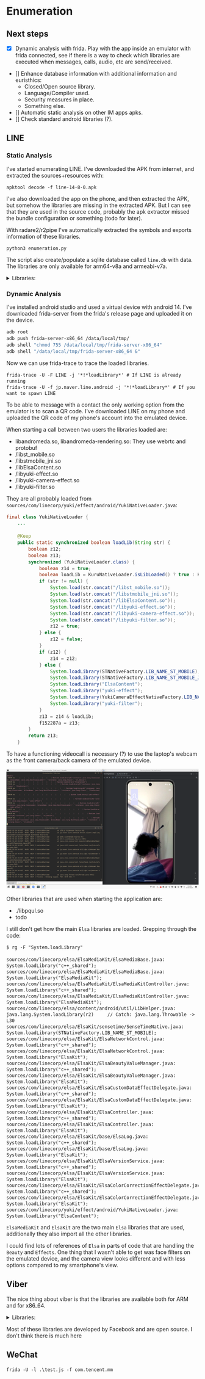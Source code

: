 # Enumeration

## Next steps

* [x] Dynamic analysis with frida. Play with the app inside an emulator with frida
    connected, see if there is a way to check which libraries are executed when messages,
    calls, audio, etc are send/received.
* [] Enhance database information with additional information and euristhics:
  - Closed/Open source library.
  - Language/Compiler used.
  - Security measures in place.
  - Something else.
* [] Automatic static analysis on other IM apps apks.
* [] Check standard android libraries (?).

## LINE

### Static Analysis

I've started enumerating LINE. I've downloaded the APK from internet, and
extracted the sources+resources with:

```
apktool decode -f line-14-8-0.apk
```

I've also downloaded the app on the phone, and then extracted the APK, but
somehow the libraries are missing in the extracted APK. But I can see that they
are used in the source code, probably the apk extractor missed the bundle
configuration or something (todo for later).

With radare2/r2pipe I've automatically extracted the symbols and exports information of
these libraries.

```
python3 enumeration.py
```

The script also create/populate a sqlite database called `line.db` with data.
The libraries are only available for arm64-v8a and armeabi-v7a.

<details>
<summary>Libraries:</summary>

- ./libc++_shared.so (https://developer.android.com/ndk/guides/cpp-support)
- ./libaesgcmsiv_jni.so (https://github.com/line/aes-gcm-siv)
- ./libyoga.so (https://github.com/facebook/yoga)
- ./libElsaWeb.so
- ./libpqul.so
- ./libcrypto3line.so
- ./libyuki-camera-effect.so
- ./libElsaKit.so
- ./libimage_processing_util_jni.so
- ./libluacore.so
- ./libElsaImageProcessing.so
- ./libElsaAudio.so
- ./libopencv_core.so
- ./libandromeda-renderengine.so
- ./libElsaStoryboard.so
- ./libtask_vision_jni_gms.so
- ./libboost_filesystem.so
- ./libandromeda.so
- ./libElsaMedia.so
- ./libssid_liveness_jni.so
- ./libElsaImageLoaderAndroid.so
- ./libElsaEmlVariant.so
- ./libElsaBase.so
- ./libElsaContent.so
- ./libopengljni.so
- ./libElsaImageLoader.so
- ./libvana_jni.so
- ./libmm.so
- ./libcardioDecider.so
- ./libElsaImage.so
- ./libtensorflowlite_c.so
- ./libElsaDetection.so
- ./libElsaEngine.so
- ./libcardioRecognizer_tegra2.so
- ./libsjpeg-drawable.so
- ./liblanguage_id_l2c_jni.so
- ./libElsaImageLoaderBasis.so
- ./libapng-drawable.so
- ./libkuru.so
- ./liblegy.so
- ./libElsaMultiplexer.so
- ./libEffekseer.so
- ./libhecate-lib.so
- ./libopencv_highgui.so
- ./libimage-utils.so
- ./libboost_date_time.so
- ./libElsaConfig.so
- ./libElsaMediaKit.so
- ./libElsaPlatform.so
- ./libyuki-effect.so
- ./libcardioRecognizer.so
- ./libElsaDataSet.so
- ./libdummy_for_prebuilts.so
- ./liblinecall-filter.so
- ./libElsaGraphics.so
- ./liblua.so
- ./libYFLKit-jni.so
- ./libElsaDataVariant.so
- ./libstmobile_jni.so
- ./libclovaeyes-android.so
- ./libyuki-filter.so
- ./libElsaImageLoaderJpg.so
- ./libElsaARMain.so
- ./libsbclib.so
- ./libEffekseerRendererElsa.so
- ./libcard-detector.so
- ./libElsaDispatcher.so
- ./libboost_system.so
- ./libst_mobile.so
- ./libnelo2bridge.so
- ./libElsaImageLoaderPng.so
- ./libllvmliveness.so
- ./libElsaFile.so
- ./libtrimatch-native-lib.so
- ./libsqlcipher.so
- ./libElsaProfiling.so
- ./libopencv_imgproc.so
- ./libltsm.so
- ./libElsaFilePackage.so
- ./libElsaMultiplexerKit.so
- ./libssl3line.so
</details>

### Dynamic Analysis

I've installed android studio and used a virtual device with android 14.
I've downloaded frida-server from the frida's release page and uploaded it on
the device.

```sh
adb root
adb push frida-server-x86_64 /data/local/tmp/
adb shell "chmod 755 /data/local/tmp/frida-server-x86_64"
adb shell "/data/local/tmp/frida-server-x86_64 &"
```

Now we can use frida-trace to trace the loaded libraries.

```
frida-trace -U -F LINE -j '*!*loadLibrary*' # If LINE is already running
frida-trace -U -f jp.naver.line.android -j '*!*loadLibrary*' # If you want to spawn LINE
```

To be able to message with a contact the only working option from the emulator
is to scan a QR code. I've downloaded LINE on my phone and uploaded the QR code
of my phone's account into the emulated device.

When starting a call between two users the libraries loaded are:

- libandromeda.so, libandromeda-rendering.so: They use webrtc and protobuf
- /libst_mobile.so
- /libstmobile_jni.so
- /libElsaContent.so
- /libyuki-effect.so
- /libyuki-camera-effect.so
- /libyuki-filter.so

They are all probably loaded from `sources/com/linecorp/yuki/effect/android/YukiNativeLoader.java`:

```java
final class YukiNativeLoader {
    ...

    @Keep
    public static synchronized boolean loadLib(String str) {
        boolean z12;
        boolean z13;
        synchronized (YukiNativeLoader.class) {
            boolean z14 = true;
            boolean loadLib = KuruNativeLoader.isLibLoaded() ? true : KuruNativeLoader.loadLib(str);
            if (str != null) {
                System.load(str.concat("/libst_mobile.so"));
                System.load(str.concat("/libstmobile_jni.so"));
                System.load(str.concat("/libElsaContent.so"));
                System.load(str.concat("/libyuki-effect.so"));
                System.load(str.concat("/libyuki-camera-effect.so"));
                System.load(str.concat("/libyuki-filter.so"));
                z12 = true;
            } else {
                z12 = false;
            }
            if (z12) {
                z14 = z12;
            } else {
                System.loadLibrary(STNativeFactory.LIB_NAME_ST_MOBILE);
                System.loadLibrary(STNativeFactory.LIB_NAME_ST_MOBILE_JNI);
                System.loadLibrary("ElsaContent");
                System.loadLibrary("yuki-effect");
                System.loadLibrary(YukiCameraEffectNativeFactory.LIB_NAME_CAMERA_EFFECT);
                System.loadLibrary("yuki-filter");
            }
            z13 = z14 & loadLib;
            f152287a = z13;
        }
        return z13;
    }
```

To have a functioning videocall is necessary (?) to use the laptop's webcam
as the front camera/back camera of the emulated device.

![](./img/line-videocall.png)

Other libraries that are used when starting the application are:

- ./libpqul.so
- todo

I still don't get how the main `Elsa` libraries are loaded. Grepping through the code:

```
$ rg -F "System.loadLibrary"

sources/com/linecorp/elsa/ElsaMediaKit/ElsaMediaBase.java:            System.loadLibrary("c++_shared");
sources/com/linecorp/elsa/ElsaMediaKit/ElsaMediaBase.java:            System.loadLibrary("ElsaMediaKit");
sources/com/linecorp/elsa/ElsaMediaKit/ElsaMediaKitController.java:            System.loadLibrary("c++_shared");
sources/com/linecorp/elsa/ElsaMediaKit/ElsaMediaKitController.java:            System.loadLibrary("ElsaMediaKit");
sources/com/linecorp/elsa/content/android/util/LibHelper.java:            java.lang.System.loadLibrary(r2)     // Catch: java.lang.Throwable -> L30
sources/com/linecorp/elsa/ElsaKit/sensetime/SenseTimeNative.java:            System.loadLibrary(STNativeFactory.LIB_NAME_ST_MOBILE);
sources/com/linecorp/elsa/ElsaKit/ElsaNetworkControl.java:        System.loadLibrary("c++_shared");
sources/com/linecorp/elsa/ElsaKit/ElsaNetworkControl.java:        System.loadLibrary("ElsaKit");
sources/com/linecorp/elsa/ElsaKit/ElsaBeautyValueManager.java:            System.loadLibrary("c++_shared");
sources/com/linecorp/elsa/ElsaKit/ElsaBeautyValueManager.java:            System.loadLibrary("ElsaKit");
sources/com/linecorp/elsa/ElsaKit/ElsaCustomDataEffectDelegate.java:            System.loadLibrary("c++_shared");
sources/com/linecorp/elsa/ElsaKit/ElsaCustomDataEffectDelegate.java:            System.loadLibrary("ElsaKit");
sources/com/linecorp/elsa/ElsaKit/ElsaController.java:            System.loadLibrary("c++_shared");
sources/com/linecorp/elsa/ElsaKit/ElsaController.java:            System.loadLibrary("ElsaKit");
sources/com/linecorp/elsa/ElsaKit/base/ElsaLog.java:            System.loadLibrary("c++_shared");
sources/com/linecorp/elsa/ElsaKit/base/ElsaLog.java:            System.loadLibrary("ElsaKit");
sources/com/linecorp/elsa/ElsaKit/ElsaVersionService.java:            System.loadLibrary("c++_shared");
sources/com/linecorp/elsa/ElsaKit/ElsaVersionService.java:            System.loadLibrary("ElsaKit");
sources/com/linecorp/elsa/ElsaKit/ElsaColorCorrectionEffectDelegate.java:            System.loadLibrary("c++_shared");
sources/com/linecorp/elsa/ElsaKit/ElsaColorCorrectionEffectDelegate.java:            System.loadLibrary("ElsaKit");
sources/com/linecorp/yuki/effect/android/YukiNativeLoader.java:                System.loadLibrary("ElsaContent");
```

`ElsaMediaKit` and `ElsaKit` are the two main `Elsa` libraries that are used,
additionally they also import all the other libraries.

I could find lots of references of `Elsa` in parts of code that are handling
the `Beauty` and `Effects`. One thing that I wasn't able to get was
face filters on the emulated device, and the camera view looks different and
with less options compared to my smartphone's view.

## Viber

The nice thing about viber is that the libraries are available both for ARM and
for x86_64.

<details>
<summary>Libraries:</summary>

- libViberRTC.so
- libimage_processing_util_jni.so
- libcrashlytics-trampoline.so
- libyoga.so
- libsigner.so
- libgifimage.so
- libnative-filters.so
- libfolly_json.so
- libtensorflowlite_gpu_jni.so
- libsvg.so
- libhermes.so
- liblinkparser.so
- libpl_droidsonroids_gif.so
- libcamplat+.camkit.production.055ca520857ff8f81c1d77f288da4342a3664f62.so
- libjscexecutor.so
- libmux.so
- libtensorflowlite_jni.so
- libspeexjni.so
- libjingle_peerconnection_so.so
- libreactnativejni.so
- libc++_shared.so
- libVoipEngineNative.so
- libnativehttp.so
- libreactnativeblob.so
- librenderscript-toolkit.so
- libjsinspector.so
- libjsijniprofiler.so
- libcrashlytics-common.so
- libicuBinder.so
- libnative-imagetranscoder.so
- libsqliteX.so
- libFlatBuffersParser.so
- libcrashlytics.so
- libcrashlytics-handler.so
- libnloader.so
- libvideoconvert.so
- libfb.so
- libfolly_futures.so
- libCrossUnblocker.so
- libimagepipeline.so
- libhermes-executor-release.so
- libglog.so
- libfbjni.so
- libglog_init.so

</details>

Most of these libraries are developed by Facebook and are open source.
I don't think there is much here


## WeChat

```
frida -U -l .\test.js -f com.tencent.mm
```
